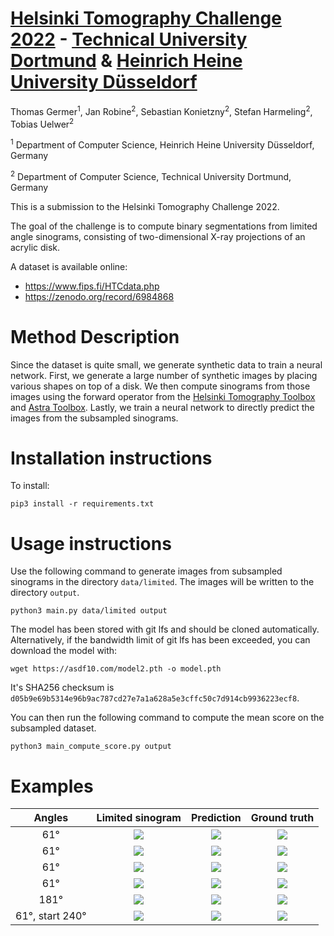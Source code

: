 # [Helsinki Tomography Challenge 2022](https://www.fips.fi/HTC2022.php) -  [Technical University Dortmund](https://www.tu-dortmund.de) & [Heinrich Heine University Düsseldorf](https://www.hhu.de/)

Thomas Germer<sup>1</sup>, Jan Robine<sup>2</sup>, Sebastian Konietzny<sup>2</sup>, Stefan Harmeling<sup>2</sup>, Tobias Uelwer<sup>2</sup>

<sup>1</sup> Department of Computer Science, Heinrich Heine University Düsseldorf, Germany

<sup>2</sup> Department of Computer Science, Technical University Dortmund, Germany

This is a submission to the Helsinki Tomography Challenge 2022.

The goal of the challenge is to compute binary segmentations from limited angle sinograms, consisting of two-dimensional X-ray projections of an acrylic disk.

A dataset is available online:

* https://www.fips.fi/HTCdata.php
* https://zenodo.org/record/6984868

# Method Description

Since the dataset is quite small, we generate synthetic data to train a neural network. First, we generate a large number of synthetic images by placing various shapes on top of a disk. We then compute sinograms from those images using the forward operator from the [Helsinki Tomography Toolbox](https://github.com/Diagonalizable/HelTomo) and [Astra Toolbox](https://www.astra-toolbox.com/). Lastly, we train a neural network to directly predict the images from the subsampled sinograms.

# Installation instructions

To install:

```
pip3 install -r requirements.txt
```

# Usage instructions

Use the following command to generate images from subsampled sinograms in the directory `data/limited`.
The images will be written to the directory `output`.

```
python3 main.py data/limited output
```

The model has been stored with git lfs and should be cloned automatically. Alternatively, if the bandwidth limit of git lfs has been exceeded, you can download the model with:

```
wget https://asdf10.com/model2.pth -o model.pth
```

It's SHA256 checksum is `d05b9e69b5314e96b9ac787cd27e7a1a628a5e3cffc50c7d914cb9936223ecf8`.

You can then run the following command to compute the mean score on the subsampled dataset.

```
python3 main_compute_score.py output
```

# Examples

| Angles |         Limited sinogram                    |         Prediction                    | Ground truth |
|:----:|:-----------------------------------:|:------------------------------------:|:------------------------------------:|
| 61° |![](data/limited_png/tb_opening_angle_030_starting_angle_000.png)|![](expected_output/tb_opening_angle_030_starting_angle_000.png)|![](data/htc2022_tb_full_recon_fbp_seg.png)|
| 61° |![](data/limited_png/tc_opening_angle_030_starting_angle_000.png)|![](expected_output/tc_opening_angle_030_starting_angle_000.png)|![](data/htc2022_tc_full_recon_fbp_seg.png)|
| 61° |![](data/limited_png/td_opening_angle_030_starting_angle_000.png)|![](expected_output/td_opening_angle_030_starting_angle_000.png)|![](data/htc2022_td_full_recon_fbp_seg.png)|
| 61° |![](data/limited_png/ta_opening_angle_030_starting_angle_000.png)|![](expected_output/ta_opening_angle_030_starting_angle_000.png)|![](data/htc2022_ta_full_recon_fbp_seg.png)|
| 181° |![](data/limited_png/ta_opening_angle_090_starting_angle_000.png)|![](expected_output/ta_opening_angle_090_starting_angle_000.png)|![](data/htc2022_ta_full_recon_fbp_seg.png)|
| 61°, start 240° |![](data/limited_png/ta_opening_angle_090_starting_angle_240.png)|![](expected_output/ta_opening_angle_090_starting_angle_240.png)|![](data/htc2022_ta_full_recon_fbp_seg.png)|
